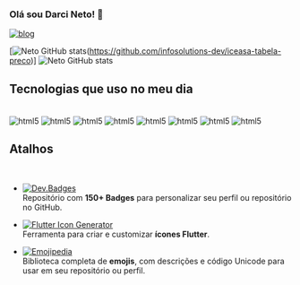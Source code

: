 ### Olá sou Darci Neto! 👋

[![blog](https://img.shields.io/badge/Instagram-E4405F?style=for-the-badge&logo=instagram&logoColor=white)](http://instagram.com/@netofogagnollo)

[![Neto GitHub stats](https://github-readme-stats.vercel.app/api?username=netofogagnollo&show_icons=true&theme=dracula)(https://github.com/infosolutions-dev/iceasa-tabela-preco)]
![Neto GitHub stats](https://github-readme-stats.vercel.app/api/top-langs?username=netofogagnollo&theme=blue-green)

## Tecnologias que uso no meu dia

<div style="display: inline_block"><br/>
<img align="center" alt ="html5"src="https://img.shields.io/badge/Dart-0175C2?style=for-the-badge&logo=dart&logoColor=white"/>
<img align="center" alt ="html5"src="https://img.shields.io/badge/Flutter-02569B?style=for-the-badge&logo=flutter&logoColor=white"/>
<img align="center" alt ="html5"src="https://img.shields.io/badge/SQLite-07405E?style=for-the-badge&logo=sqlite&logoColor=white"/>
<img align="center" alt ="html5"src="https://img.shields.io/badge/Figma-F24E1E?style=for-the-badge&logo=figma&logoColor=white"/>
<img align="center" alt ="html5"src="https://img.shields.io/badge/Fedora-294172?style=for-the-badge&logo=fedora&logoColor=white"/>
<img align="center" alt ="html5"src="https://img.shields.io/badge/PostgreSQL-316192?style=for-the-badge&logo=postgresql&logoColor=white"/>
<img align="center" alt ="html5"src="https://img.shields.io/badge/Linux-FCC624?style=for-the-badge&logo=linux&logoColor=black"/>
<img align="center" alt ="html5"src="https://img.shields.io/badge/Ubuntu-E95420?style=for-the-badge&logo=ubuntu&logoColor=white"/>
</div>

## Atalhos

<div style="display: inline_block"><br/>
  
- [![Dev.Badges](https://img.shields.io/badge/Dev.to-Badges-orange?style=flat-square)](https://dev.to/envoy_/150-badges-for-github-pnk#contents)  
  Repositório com **150+ Badges** para personalizar seu perfil ou repositório no GitHub.  
 
- [![Flutter Icon Generator](https://img.shields.io/badge/Flutter-Icon%20Generator-blue?style=flat-square)](https://www.fluttericon.com/)  
  Ferramenta para criar e customizar **ícones Flutter**.

- [![Emojipedia](https://img.shields.io/badge/Emojipedia-Emojis-yellow?style=flat-square)](https://emojipedia.org/)  
  Biblioteca completa de **emojis**, com descrições e código Unicode para usar em seu repositório ou perfil.
  
</div>
